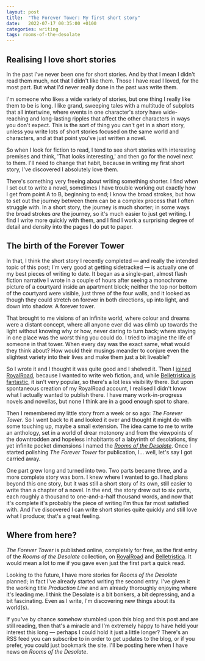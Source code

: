 ```yaml
---
layout: post
title:  "The Forever Tower: My first short story"
date:   2022-07-17 00:35:00 +0100
categories: writing
tags: rooms-of-the-desolate
---
```


## Realising I love short stories

In the past I've never been one for short stories. And by that I mean I didn't read them much, not that I didn't like them. Those I have read I loved, for the most part. But what I'd never really done in the past was write them.

I'm someone who likes a wide variety of stories, but one thing I really like them to be is long. I like grand, sweeping tales with a multitude of subplots that all intertwine, where events in one character's story have wide-reaching and long-lasting ripples that affect the other characters in ways you don't expect. This is the sort of thing you can't get in a short story, unless you write lots of short stories focused on the same world and characters, and at that point you've just written a novel.

So when I look for fiction to read, I tend to see short stories with interesting premises and think, 'That looks interesting,' and then go for the novel next to them. I'll need to change that habit, because in writing my first short story, I've discovered I absolutely love them.

There's something very freeing about writing something shorter. I find when I set out to write a novel, sometimes I have trouble working out exactly how I get from point A to B, beginning to end; I know the broad strokes, but how to set out the journey between them can be a complex process that I often struggle with. In a short story, the journey is much shorter; in some ways the broad strokes *are* the journey, so it's much easier to just get writing. I find I write more quickly with them, and I find I work a surprising degree of detail and density into the pages I do put to paper.

## The birth of the Forever Tower

In that, I think the short story I recently completed ― and really the intended topic of this post; I'm very good at getting sidetracked ― is actually one of my best pieces of writing to date. It began as a single-part, almost flash fiction narrative I wrote in a couple of hours after seeing a monochrome picture of a courtyard inside an apartment block; neither the top nor bottom of the courtyard were visible, just three of the four walls, and it looked as though they could stretch on forever in both directions, up into light, and down into shadow. A forever tower.

That brought to me visions of an infinite world, where colour and dreams were a distant concept, where all anyone ever did was climb up towards the light without knowing why or how, never daring to turn back; where staying in one place was the worst thing you could do. I tried to imagine the life of someone in that tower. When every day was the exact same, what would they think about? How would their musings meander to conjure even the slightest variety into their lives and make them just a bit liveable?

So I wrote it and I thought it was quite good and I shelved it. Then I [joined RoyalRoad](https://www.royalroad.com/profile/296119), because I wanted to write web fiction, and, while [Belletristica is fantastic](https://belletristica.com/en/users/14865-murdo-maclachlan#profile), it isn't very popular, so there's a lot less visibility there. But upon spontaneous creation of my RoyalRoad account, I realised I didn't know what I actually wanted to publish there. I have many work-in-progress novels and novellas, but none I think are in a good enough spot to share.

Then I remembered my little story from a week or so ago: *The Forever Tower*. So I went back to it and looked it over and thought it might do with some touching up, maybe a small extension. The idea came to me to write an anthology, set in a world of drear motonony and from the viewpoints of the downtrodden and hopeless inhabitants of a labyrinth of desolations, tiny yet infinite pocket dimensions I named the *[Rooms of the Desolate](https://www.royalroad.com/fiction/56312/rooms-of-the-desolate)*. Once I started polishing *The Forever Tower* for publication, I... well, let's say I got carried away.

One part grew long and turned into two. Two parts became three, and a more complete story was born. I knew where I wanted to go. I had plans beyond this one story, but it was still a short story of its own, still easier to write than a chapter of a novel. In the end, the story drew out to six parts, each roughly a thousand to one-and-a-half thousand words, and now that it's complete it's probably the piece of writing I'm thus far most satisfied with. And I've discovered I can write short stories quite quickly and still love what I produce; that's a great feeling.

## Where from here?

*The Forever Tower* is published online, completely for free, as the first entry of the *Rooms of the Desolate* collection, on [RoyalRoad](https://www.royalroad.com/fiction/56312/rooms-of-the-desolate/chapter/944848/the-forever-tower-part-1) and [Belletristica](https://belletristica.com/en/books/45781-rooms-of-the-desolate/chapter/245914-the-forever-tower-part-1). It would mean a lot to me if you gave even just the first part a quick read.

Looking to the future, I have more stories for *Rooms of the Desolate* planned; in fact I've already started writing the second entry. I've given it the working title *Production Line* and am already thoroughly enjoying where it's leading me. I think the Desolate is a bit bonkers, a bit depressing, and a bit fascinating. Even as I write, I'm discovering new things about its world(s).

If you've by chance somehow stumbled upon this blog and this post and are still reading, then that's a miracle and I'm extremely happy to have held your interest this long ― perhaps I could hold it just a little longer? There's an RSS feed you can subscribe to in order to get updates to the blog, or if you prefer, you could just bookmark the site. I'll be posting here when I have news on *Rooms of the Desolate*.